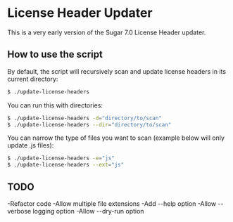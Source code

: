 # License Header Updater

This is a very early version of the Sugar 7.0 License Header updater.

## How to use the script

By default, the script will recursively scan and update license headers in its current directory:

```bash
$ ./update-license-headers
```

You can run this with directories:

```bash
$ ./update-license-headers -d="directory/to/scan"
$ ./update-license-headers --dir="directory/to/scan"
```

You can narrow the type of files you want to scan (example below will only update .js files):

```bash
$ ./update-license-headers -e="js"
$ ./update-license-headers --ext="js"
```

## TODO

-Refactor code
-Allow multiple file extensions
-Add --help option
-Allow --verbose logging option
-Allow --dry-run option

[SugarCRM]: http://www.sugarcrm.com/
